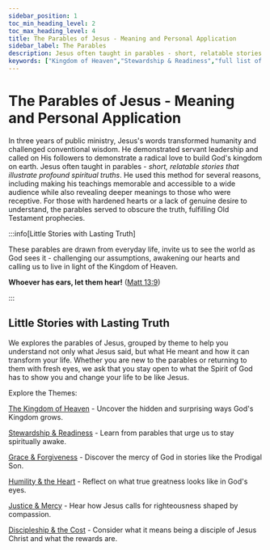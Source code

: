 ```yaml
---
sidebar_position: 1
toc_min_heading_level: 2
toc_max_heading_level: 4
title: The Parables of Jesus - Meaning and Personal Application 
sidebar_label: The Parables
description: Jesus often taught in parables - short, relatable stories that illustrate profound spiritual truths. It made His teachings memorable and accessible to a wide audience while also revealing deeper meanings to those who were receptive. Explore all the Parables of Jesus Christ organized by theme - The Kingdom of God, Forgiveness, Stewardship, and more. Uncover the meaning and powerful lessons for discipleship.
keywords: ["Kingdom of Heaven","Stewardship & Readiness","full list of parables","full list of Jesus parables","parables application","parables meaning","Grace & Forgiveness","Humility & the Heart","Justice & Mercy","Discipleship & the Cost","discover how these stories reveal God’s ways for life","faith","and eternal purpose","Parables of Jesus","Kingdom of Heaven parables","Jesus parables explained","Christian stewardship readiness","Parables of grace and forgiveness","Parables about humility and heart","Parables of justice and mercy","Cost of discipleship Jesus","Spiritual lessons from parables","Biblical stories Jesus taught"]
---
```


# The Parables of Jesus - Meaning and Personal Application 

In three years of public ministry, Jesus's words transformed humanity and challenged conventional wisdom. He demonstrated
servant leadership and called on His followers to demonstrate a radical love to build God's kingdom on earth. Jesus often
taught in parables - *short, relatable stories that illustrate profound spiritual truths*. He used this method for several
reasons, including making his teachings memorable and accessible to a wide audience while also revealing deeper meanings
to those who were receptive. For those with hardened hearts or a lack of genuine desire to understand, the parables served
to obscure the truth, fulfilling Old Testament prophecies.

:::info[Little Stories with Lasting Truth]

These parables are drawn from everyday life, invite us to see the world as God sees it - challenging our assumptions, awakening
our hearts and calling us to live in light of the Kingdom of Heaven.

**Whoever has ears, let them hear!** ([Matt 13:9](https://www.biblegateway.com/passage/?search=Matthew%2013%3A9&version=NKJV))

:::

## Little Stories with Lasting Truth

We explores the parables of Jesus, grouped by theme to help you understand not only what Jesus said, but what He meant
and how it can transform your life. Whether you are new to the parables or returning to them with fresh eyes,
we ask that you stay open to what the Spirit of God has to show you and change your life to be like Jesus.

Explore the Themes:

[The Kingdom of Heaven](./kingdom-of-god.md) - Uncover the hidden and surprising ways God's Kingdom grows.

[Stewardship & Readiness](./stewardship-readiness.md) - Learn from parables that urge us to stay spiritually awake.

[Grace & Forgiveness](./grace-forgiveness.md) - Discover the mercy of God in stories like the Prodigal Son.

[Humility & the Heart](./humility-and-heart.md) - Reflect on what true greatness looks like in God's eyes.

[Justice & Mercy](./justice-mercy.md) - Hear how Jesus calls for righteousness shaped by compassion.

[Discipleship & the Cost](./discipleship.md) - Consider what it means being a disciple of Jesus Christ and what the rewards are.

